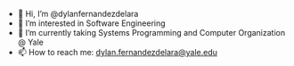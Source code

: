 - 👋 Hi, I’m @dylanfernandezdelara
- 👀 I’m interested in Software Engineering
- 🌱 I’m currently taking Systems Programming and Computer Organization @ Yale
- 📫 How to reach me: dylan.fernandezdelara@yale.edu

<!---
dylanfernandezdelara/dylanfernandezdelara is a ✨ special ✨ repository because its `README.md` (this file) appears on your GitHub profile.
You can click the Preview link to take a look at your changes.
--->
